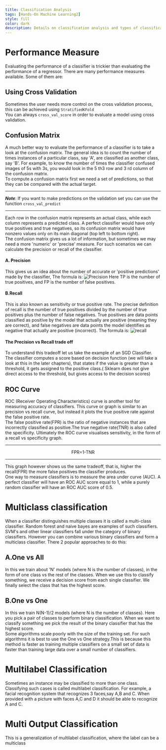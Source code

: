 ```yaml
---
title: Classification Analysis
tags: [Hands-On Machine Learning2]
style: fill
color: dark
description: Details on classification analysis and types of classifications possible
---
```

# Performance Measure
Evaluating the performance of a classifier is trickier than evaluating the performance of a regressor. There are many performance measures available. Some of them are:
## Using Cross Validation
Sometimes the user needs more control on the cross validation process, this can be achieved using `StratifiedKFold`<br>  You can always `cross_val_score` in order to evaluate a model using cross validation.
## Confusion Matrix
A much better way to evaluate the performance of a classifier is to take a look at the confusion matrix. The general idea is to count the number of times instances of a particular class, say 'A', are classified as another class, say 'B'. For example, to know the number of times the classifier confused images of 5s with 3s, you would look in the 5 th3 row and 3 rd column of the confusion matrix. <br> To compute a confusion matrix first we need a set of predictions, so that they can be compared with the actual target.
 
---
***Note***:  If you want to make predictions on the validation set you can use the function `cross_val_predict`
 
---
Each row in the confusion matrix represents an actual class, while each column represents a predicted class. A perfect classifier would have only true positives and true negatives, so its confusion matrix would have nonzero values only on its main diagonal (top left to bottom right).<br>The confusion matrix gives us a lot of information, but sometimes we may need a more 'numeric' or 'precise' measure. For such scenarios we can calculate the precision or recall of the classifier.
#### A. Precision
This gives us an idea about the number of accurate or 'positive predictions' made by the classifier, The formula is: ![Precision](precision.png "Precision")
Here TP is the number of true positives, and FP is the number of false positives.
#### B.Recall
This is also known as sensitivity or true positive rate. The precise definition of recall is the number of true positives divided by the number of true positives plus the number of false negatives. True positives are data points classified as positive by the model that actually are positive (meaning they are correct), and false negatives are data points the model identifies as negative that actually are positive (incorrect). The formula is:
![recall](recall.png "recall")
#### The Precision vs Recall trade off
To understand this tradeoff let us take the example of an SGD Classifier. The classifier computes a score based on decision function (we will take a look at this in the later chapters), that states if the value is greater than a threshold, it gets assigned to the positive class.( Sklearn does not give direct access to the threshold, but gives access to the decision scores)
## ROC Curve
ROC (Receiver Operating Characteristics) curve is another tool for measuring accuracy of classifiers. This curve or graph is similar to an precision vs recall curve, but instead it plots the true positive rate against the false positive rate.<br>The false positive rate(FPR) is the ratio of negative instances that are incorrectly classified as positive.The true negative rate(TNR) is also called the specificity. Ultimately the ROC curve visualises sensitivity, in the form of a recall vs specificity graph.
 
---
<p align=center>FPR=1-TNR</p>
 
---
 
This graph however shows us the same tradeoff, that is,  higher the recall(FPR) the more false positives the classifier produces.<br> One way to measure classifiers is to measure the area under curve (AUC). A perfect classifier will have an ROC AUC score equal to 1, while a purely random classifier will have an ROC AUC score of 0.5.
 
# Multiclass classification
When a classifier distinguishes multiple classes it is called a multi-class classifier. Random forest and naive bayes are examples of such classifiers. SVM's and other linear classifiers fall under the category of binary classifiers. However you can combine various binary classifiers and form a multiclass classifier. There 2 popular approaches to do this:
## A.One vs All
In this we train about 'N' models (where N is the number of classes), in the form of one class vs the rest of the classes. When we use this to classify something, we receive a decision score from each single classifier. We finally select the class that has the highest score.
## B.One vs One
In this we train N(N-1)/2 models (where N is the number of classes). Here you pick a pair of classes to perform binary classification. When we want to classify something we pick the result of the binary classifier that has the highest score.<br> Some algorithms scale poorly with the size of the training set. For such algorithms it is best to use the One vs One strategy.This is because this method is faster as training multiple classifiers on a small set of data is faster than training large data over a small number of classifiers.
# Multilabel Classification
Sometimes an instance may be classified to more than one class. Classifying such cases is called multilabel classification. For example, a facial recognition system that recognizes 3 faces,say A,B and C. When provided with a picture with faces A,C and D it should be able to recognize A and C.
# Multi Output Classification
This is a generalization of multilabel classification, where the label can be a multiclass
